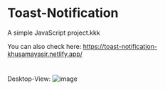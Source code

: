 # Toast-Notification
A simple JavaScript project.kkk

You can also check here: https://toast-notification-khusamayasir.netlify.app/

#
Desktop-View:
![image](https://user-images.githubusercontent.com/66178232/159822048-4071477e-5851-45a9-a69d-72741749b60e.png)
